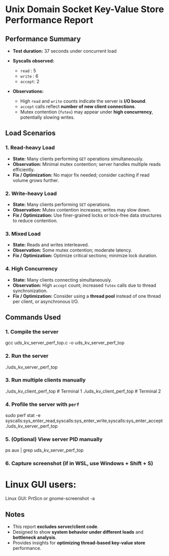 # Unix Domain Socket Key-Value Store Performance Report

## Performance Summary

* **Test duration:** 37 seconds under concurrent load
* **Syscalls observed:**

  * `read`  : 5
  * `write` : 6
  * `accept`: 2

* **Observations:**

  * High `read` and `write` counts indicate the server is **I/O bound**.
  * `accept` calls reflect **number of new client connections**.
  * Mutex contention (`futex`) may appear under **high concurrency**, potentially slowing writes.

## Load Scenarios

### 1. Read-heavy Load

* **State:** Many clients performing `GET` operations simultaneously.
* **Observation:** Minimal mutex contention; server handles multiple reads efficiently.
* **Fix / Optimization:** No major fix needed; consider caching if read volume grows further.

### 2. Write-heavy Load

* **State:** Many clients performing `SET` operations.
* **Observation:** Mutex contention increases; writes may slow down.
* **Fix / Optimization:** Use finer-grained locks or lock-free data structures to reduce contention.

### 3. Mixed Load

* **State:** Reads and writes interleaved.
* **Observation:** Some mutex contention; moderate latency.
* **Fix / Optimization:** Optimize critical sections; minimize lock duration.

### 4. High Concurrency

* **State:** Many clients connecting simultaneously.
* **Observation:** High `accept` count; increased `futex` calls due to thread synchronization.
* **Fix / Optimization:** Consider using a **thread pool** instead of one thread per client, or asynchronous I/O.

## Commands Used

### 1. Compile the server

gcc uds_kv_server_perf_top.c -o uds_kv_server_perf_top

### 2. Run the server
./uds_kv_server_perf_top

### 3. Run multiple clients manually
./uds_kv_client_perf_top  # Terminal 1
./uds_kv_client_perf_top  # Terminal 2

### 4. Profile the server with `perf`
sudo perf stat -e syscalls:sys_enter_read,syscalls:sys_enter_write,syscalls:sys_enter_accept ./uds_kv_server_perf_top

### 5. (Optional) View server PID manually
ps aux | grep uds_kv_server_perf_top

### 6. Capture screenshot (if in WSL, use Windows + Shift + S)
# Linux GUI users:
Linux GUI: PrtScn or gnome-screenshot -a

## Notes

* This report **excludes server/client code**.
* Designed to show **system behavior under different loads** and **bottleneck analysis**.
* Provides insights for **optimizing thread-based key-value store** performance.
